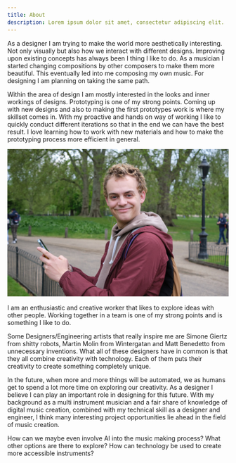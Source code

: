 ```yaml
---
title: About
description: Lorem ipsum dolor sit amet, consectetur adipiscing elit.
---
```


As a designer I am trying to make the world more aesthetically interesting. Not only visually but also how we interact with different designs. Improving upon existing concepts has always been I thing I like to do. As a musician I started changing compositions by other composers to make them more beautiful. This eventually led into me composing my own music. For designing I am planning on taking the same path.

Within the area of design I am mostly interested in the looks and inner workings of designs. Prototyping is one of my strong points. Coming up with new designs and also to making the first prototypes work is where my skillset comes in. With my proactive and hands on way of working I like to quickly conduct different iterations so that in the end we can have the best result. I love learning how to work with new materials and how to make the prototyping process more efficient in general.

![](me.jpeg)

I am an enthusiastic and creative worker that likes to explore ideas with other people. Working together in a team is one of my strong points and is something I like to do.

Some Designers/Engineering artists that really inspire me are Simone Giertz from shitty robots, Martin Molin from Wintergatan and Matt Benedetto from unnecessary inventions. What all of these designers have in common is that they all combine creativity with technology. Each of them puts their creativity to create something completely unique. 

In the future, when more and more things will be automated, we as humans get to spend a lot more time on exploring our creativity.  As a designer I believe I can play an important role in designing for this future. With my background as a multi instrument musician and a fair share of knowledge of digital music creation, combined with my technical skill as a designer and engineer, I think many interesting project opportunities lie ahead in the field of music creation.

How can we maybe even involve AI into the music making process? What other options are there to explore? How can technology be used to create  more accessible instruments?
